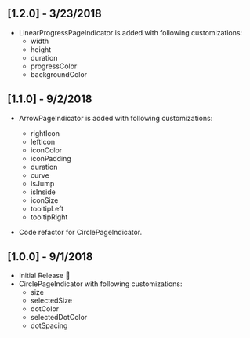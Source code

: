 ## [1.2.0] - 3/23/2018

* LinearProgressPageIndicator is added with following customizations:
    - width
    - height
    - duration
    - progressColor
    - backgroundColor
   
## [1.1.0] - 9/2/2018

* ArrowPageIndicator is added with following customizations:
    - rightIcon
    - leftIcon
    - iconColor
    - iconPadding
    - duration
    - curve
    - isJump
    - isInside
    - iconSize
    - tooltipLeft
    - tooltipRight

* Code refactor for CirclePageIndicator.

## [1.0.0] - 9/1/2018

* Initial Release :tada:
* CirclePageIndicator with following customizations:
    - size
    - selectedSize
    - dotColor
    - selectedDotColor
    - dotSpacing
